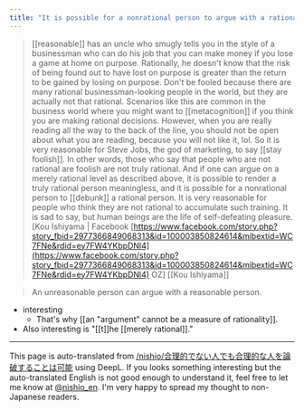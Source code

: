 ```yaml
---
title: "It is possible for a nonrational person to argue with a rational person."
---
```


>  [[reasonable]] has an uncle who smugly tells you in the style of a businessman who can do his job that you can make money if you lose a game at home on purpose. Rationally, he doesn't know that the risk of being found out to have lost on purpose is greater than the return to be gained by losing on purpose. Don't be fooled because there are many rational businessman-looking people in the world, but they are actually not that rational. Scenarios like this are common in the business world where you might want to [[metacognition]] if you think you are making rational decisions. However, when you are really reading all the way to the back of the line, you should not be open about what you are reading, because you will not like it, lol. So it is very reasonable for Steve Jobs, the god of marketing, to say [[stay foolish]]. In other words, those who say that people who are not rational are foolish are not truly rational. And if one can argue on a merely rational level as described above, it is possible to render a truly rational person meaningless, and it is possible for a nonrational person to [[debunk]] a rational person. It is very reasonable for people who think they are not rational to accumulate such training. It is sad to say, but human beings are the life of self-defeating pleasure.
[Kou Ishiyama | Facebook [https://www.facebook.com/story.php?story_fbid=2977366849068313&id=100003850824614&mibextid=WC7FNe&rdid=ey7FW4YKbpDNl4](https://www.facebook.com/story.php?story_fbid=2977366849068313&id=100003850824614&mibextid=WC7FNe&rdid=ey7FW4YKbpDNl4) OZ]
[[Kou Ishiyama]]

> An unreasonable person can argue with a reasonable person.
- interesting
    - That's why [[an "argument" cannot be a measure of rationality]].
- Also interesting is "[[t]]he [[merely rational]]."

---
This page is auto-translated from [/nishio/合理的でない人でも合理的な人を論破することは可能](https://scrapbox.io/nishio/合理的でない人でも合理的な人を論破することは可能) using DeepL. If you looks something interesting but the auto-translated English is not good enough to understand it, feel free to let me know at [@nishio_en](https://twitter.com/nishio_en). I'm very happy to spread my thought to non-Japanese readers.